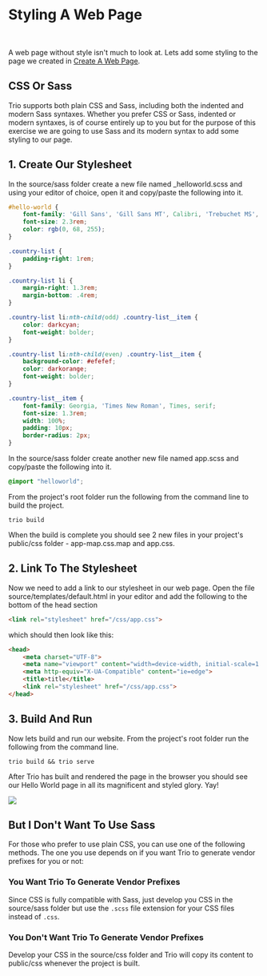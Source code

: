 <!--
title: Permalinks And File Structure
template: learnhowto.html
appendToTarget: true
activeHeaderItem: 2
callback: showCurrentPageInHeader.js
-->

# Styling A Web Page

<br>

A web page without style isn't much to look at. Lets add some styling to the page we created in <a data-trio-link href="/docs/learn/createawebpage">Create A Web Page</a>.

## CSS Or Sass

Trio supports both plain CSS and Sass, including both the indented and modern Sass syntaxes. Whether you prefer CSS or Sass, indented or modern syntaxes, is of course entirely up to you but for the purpose of this exercise we are going to use Sass and its modern syntax to add some styling to our page.

## 1. Create Our Stylesheet

In the source/sass folder create a new file named _helloworld.scss and using your editor of choice, open it and copy/paste the following into it.

```css
#hello-world {
    font-family: 'Gill Sans', 'Gill Sans MT', Calibri, 'Trebuchet MS', sans-serif;
    font-size: 2.3rem;
    color: rgb(0, 68, 255);
}

.country-list {
    padding-right: 1rem;
}

.country-list li {
    margin-right: 1.3rem;
    margin-bottom: .4rem;
}

.country-list li:nth-child(odd) .country-list__item {
    color: darkcyan;
    font-weight: bolder;
}

.country-list li:nth-child(even) .country-list__item {
    background-color: #efefef;
    color: darkorange;
    font-weight: bolder;
}

.country-list__item {
    font-family: Georgia, 'Times New Roman', Times, serif;
    font-size: 1.3rem;
    width: 100%;
    padding: 10px;
    border-radius: 2px;
}
```

In the source/sass folder create another new file named app.scss and copy/paste the following into it.

```css
@import "helloworld";
```

From the project's root folder run the following from the command line to build the project.

```shell
trio build
```

When the build is complete you should see 2 new files in your project's public/css folder - app-map.css.map and app.css.

## 2. Link To The Stylesheet

Now we need to add a link to our stylesheet in our web page. Open the file source/templates/default.html in your editor and add the following to the bottom of the head section

```html
<link rel="stylesheet" href="/css/app.css">
```

which should then look like this:

```html
<head>
    <meta charset="UTF-8">
    <meta name="viewport" content="width=device-width, initial-scale=1.0">
    <meta http-equiv="X-UA-Compatible" content="ie=edge">
    <title>title</title>
    <link rel="stylesheet" href="/css/app.css">
</head>
```

## 3. Build And Run

Now lets build and run our website. From the project's root folder run the following from the command line.

```shell
trio build && trio serve
```

After Trio has built and rendered the page in the browser you should see our Hello World page in all its magnificent and styled glory. Yay!

<img data-trio-link src="/media/hello-world-styled.png">

## But I Don't Want To Use Sass

For those who prefer to use plain CSS, you can use one of the following methods. The one you use depends on if you want Trio to generate vendor prefixes for you or not:

### You Want Trio To Generate Vendor Prefixes
Since CSS is fully compatible with Sass, just develop you CSS in the source/sass folder but use the `.scss` file extension for your CSS files instead of `.css`.

### You Don't Want Trio To Generate Vendor Prefixes
Develop your CSS in the source/css folder and Trio will copy its content to public/css whenever the project is built.

